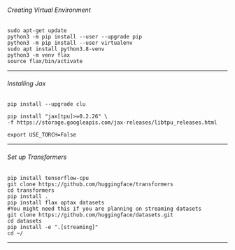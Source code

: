 ###### *Creating Virtual Environment*
	sudo apt-get update
	python3 -m pip install --user --upgrade pip
	python3 -m pip install --user virtualenv
	sudo apt install python3.8-venv
	python3 -m venv flax
	source flax/bin/activate
---
###### *Installing Jax*
	pip install --upgrade clu
	
	pip install "jax[tpu]>=0.2.26" \
	-f https://storage.googleapis.com/jax-releases/libtpu_releases.html
	
	export USE_TORCH=False

---
###### *Set up Transformers*
	pip install tensorflow-cpu
	git clone https://github.com/huggingface/transformers
	cd transformers
	pip install .
	pip install flax optax datasets	
	#You might need this if you are planning on streaming datasets
	git clone https://github.com/huggingface/datasets.git
	cd datasets
	pip install -e ".[streaming]"
	cd ~/
---
